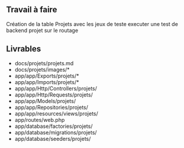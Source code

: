 ## Travail à faire

Création de la table Projets avec les jeux de teste
executer une test de backend projet sur le routage

## Livrables

- docs/projets/projets.md
- docs/projets/images/*
- app/app/Exports/projets/*
- app/app/Imports/projets/*
- app/app/Http/Controllers/projets/
- app/app/Http/Requests/projets/
- app/app/Models/projets/
- app/app/Repositories/projets/
- app/app/resources/views/projets/
- app/routes/web.php
- app/database/factories/projets/
- app/database/migrations/projets/
- app/database/seeders/projets/
